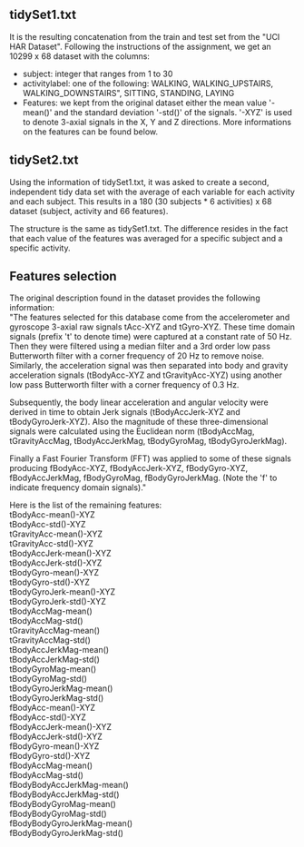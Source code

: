 ## tidySet1.txt

It is the resulting concatenation from the train and test set from the "UCI HAR Dataset".
Following the instructions of the assignment, we get an 10299 x 68 dataset with the columns:

* subject: integer that ranges from 1 to 30
* activitylabel: one of the following: WALKING, WALKING_UPSTAIRS, WALKING_DOWNSTAIRS", SITTING, STANDING, LAYING
* Features: we kept from the original dataset either the mean value '-mean()' and the standard deviation '-std()' of the signals. '-XYZ' is used to denote 3-axial signals in the X, Y and Z directions. More informations on the features can be found below.


## tidySet2.txt

Using the information of tidySet1.txt, it was asked to create a second, independent tidy data set with the average of each variable for each activity and each subject.
This results in a 180 (30 subjects * 6 activities) x 68 dataset (subject, activity and 66 features).

The structure is the same as tidySet1.txt. The difference resides in the fact that each value of the features was averaged for a specific subject and a specific activity.



## Features selection

The original description found in the dataset provides the following information:  
"The features selected for this database come from the accelerometer and gyroscope 3-axial raw signals tAcc-XYZ and tGyro-XYZ. These time domain signals (prefix 't' to denote time) were captured at a constant rate of 50 Hz. Then they were filtered using a median filter and a 3rd order low pass Butterworth filter with a corner frequency of 20 Hz to remove noise. Similarly, the acceleration signal was then separated into body and gravity acceleration signals (tBodyAcc-XYZ and tGravityAcc-XYZ) using another low pass Butterworth filter with a corner frequency of 0.3 Hz. 

Subsequently, the body linear acceleration and angular velocity were derived in time to obtain Jerk signals (tBodyAccJerk-XYZ and tBodyGyroJerk-XYZ). Also the magnitude of these three-dimensional signals were calculated using the Euclidean norm (tBodyAccMag, tGravityAccMag, tBodyAccJerkMag, tBodyGyroMag, tBodyGyroJerkMag). 

Finally a Fast Fourier Transform (FFT) was applied to some of these signals producing fBodyAcc-XYZ, fBodyAccJerk-XYZ, fBodyGyro-XYZ, fBodyAccJerkMag, fBodyGyroMag, fBodyGyroJerkMag. (Note the 'f' to indicate frequency domain signals)."

Here is the list of the remaining features:  
tBodyAcc-mean()-XYZ  
tBodyAcc-std()-XYZ  
tGravityAcc-mean()-XYZ  
tGravityAcc-std()-XYZ  
tBodyAccJerk-mean()-XYZ  
tBodyAccJerk-std()-XYZ  
tBodyGyro-mean()-XYZ  
tBodyGyro-std()-XYZ  
tBodyGyroJerk-mean()-XYZ  
tBodyGyroJerk-std()-XYZ  
tBodyAccMag-mean()  
tBodyAccMag-std()  
tGravityAccMag-mean()  
tGravityAccMag-std()  
tBodyAccJerkMag-mean()  
tBodyAccJerkMag-std()  
tBodyGyroMag-mean()  
tBodyGyroMag-std()  
tBodyGyroJerkMag-mean()  
tBodyGyroJerkMag-std()  
fBodyAcc-mean()-XYZ  
fBodyAcc-std()-XYZ  
fBodyAccJerk-mean()-XYZ  
fBodyAccJerk-std()-XYZ  
fBodyGyro-mean()-XYZ  
fBodyGyro-std()-XYZ  
fBodyAccMag-mean()  
fBodyAccMag-std()  
fBodyBodyAccJerkMag-mean()  
fBodyBodyAccJerkMag-std()  
fBodyBodyGyroMag-mean()  
fBodyBodyGyroMag-std()  
fBodyBodyGyroJerkMag-mean()  
fBodyBodyGyroJerkMag-std()  

